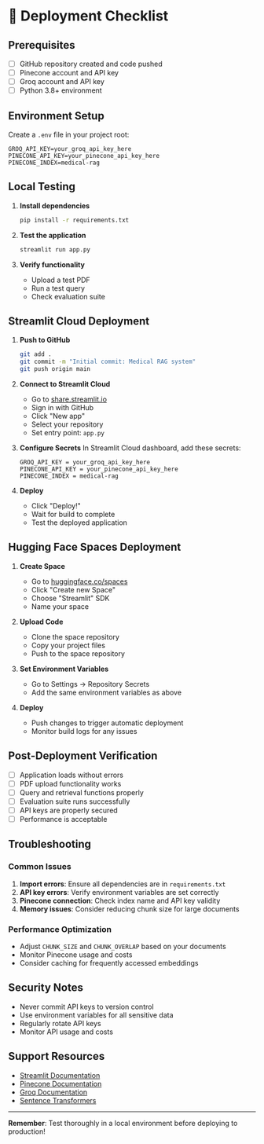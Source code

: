 # 🚀 Deployment Checklist

## Prerequisites

- [ ] GitHub repository created and code pushed
- [ ] Pinecone account and API key
- [ ] Groq account and API key
- [ ] Python 3.8+ environment

## Environment Setup

Create a `.env` file in your project root:

```env
GROQ_API_KEY=your_groq_api_key_here
PINECONE_API_KEY=your_pinecone_api_key_here
PINECONE_INDEX=medical-rag
```

## Local Testing

1. **Install dependencies**
   ```bash
   pip install -r requirements.txt
   ```

2. **Test the application**
   ```bash
   streamlit run app.py
   ```

3. **Verify functionality**
   - Upload a test PDF
   - Run a test query
   - Check evaluation suite

## Streamlit Cloud Deployment

1. **Push to GitHub**
   ```bash
   git add .
   git commit -m "Initial commit: Medical RAG system"
   git push origin main
   ```

2. **Connect to Streamlit Cloud**
   - Go to [share.streamlit.io](https://share.streamlit.io)
   - Sign in with GitHub
   - Click "New app"
   - Select your repository
   - Set entry point: `app.py`

3. **Configure Secrets**
   In Streamlit Cloud dashboard, add these secrets:
   ```
   GROQ_API_KEY = your_groq_api_key_here
   PINECONE_API_KEY = your_pinecone_api_key_here
   PINECONE_INDEX = medical-rag
   ```

4. **Deploy**
   - Click "Deploy!"
   - Wait for build to complete
   - Test the deployed application

## Hugging Face Spaces Deployment

1. **Create Space**
   - Go to [huggingface.co/spaces](https://huggingface.co/spaces)
   - Click "Create new Space"
   - Choose "Streamlit" SDK
   - Name your space

2. **Upload Code**
   - Clone the space repository
   - Copy your project files
   - Push to the space repository

3. **Set Environment Variables**
   - Go to Settings → Repository Secrets
   - Add the same environment variables as above

4. **Deploy**
   - Push changes to trigger automatic deployment
   - Monitor build logs for any issues

## Post-Deployment Verification

- [ ] Application loads without errors
- [ ] PDF upload functionality works
- [ ] Query and retrieval functions properly
- [ ] Evaluation suite runs successfully
- [ ] API keys are properly secured
- [ ] Performance is acceptable

## Troubleshooting

### Common Issues

1. **Import errors**: Ensure all dependencies are in `requirements.txt`
2. **API key errors**: Verify environment variables are set correctly
3. **Pinecone connection**: Check index name and API key validity
4. **Memory issues**: Consider reducing chunk size for large documents

### Performance Optimization

- Adjust `CHUNK_SIZE` and `CHUNK_OVERLAP` based on your documents
- Monitor Pinecone usage and costs
- Consider caching for frequently accessed embeddings

## Security Notes

- Never commit API keys to version control
- Use environment variables for all sensitive data
- Regularly rotate API keys
- Monitor API usage and costs

## Support Resources

- [Streamlit Documentation](https://docs.streamlit.io/)
- [Pinecone Documentation](https://docs.pinecone.io/)
- [Groq Documentation](https://console.groq.com/docs)
- [Sentence Transformers](https://www.sbert.net/)

---

**Remember**: Test thoroughly in a local environment before deploying to production!
